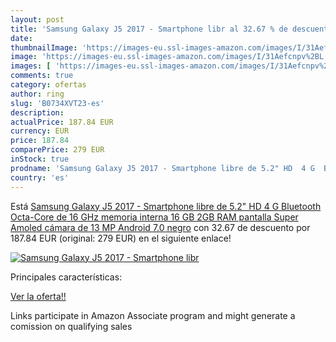 ```yaml
---
layout: post
title: 'Samsung Galaxy J5 2017 - Smartphone libr al 32.67 % de descuento'
date: 
thumbnailImage: 'https://images-eu.ssl-images-amazon.com/images/I/31Aefcnpv%2BL._SL200_.jpg'
image: 'https://images-eu.ssl-images-amazon.com/images/I/31Aefcnpv%2BL._SL200_.jpg'
images: [ 'https://images-eu.ssl-images-amazon.com/images/I/31Aefcnpv%2BL._SL200_.jpg' ]
comments: true
category: ofertas
author: ring
slug: 'B0734XVT23-es'
description:
actualPrice: 187.84 EUR
currency: EUR
price: 187.84
comparePrice: 279 EUR
inStock: true
prodname: 'Samsung Galaxy J5 2017 - Smartphone libre de 5.2" HD  4 G  Bluetooth  Octa-Core de 16 GHz  memoria interna 16 GB  2GB RAM  pantalla Super Amoled  cámara de 13 MP  Android 7.0  negro'
country: 'es'
---
```


Está [Samsung Galaxy J5 2017 - Smartphone libre de 5.2" HD  4 G  Bluetooth  Octa-Core de 16 GHz  memoria interna 16 GB  2GB RAM  pantalla Super Amoled  cámara de 13 MP  Android 7.0  negro](https://www.amazon.es/dp/B0734XVT23/?tag=tolees-21) con 32.67 de descuento por 187.84 EUR (original: 279 EUR) en el siguiente enlace!

[![Samsung Galaxy J5 2017 - Smartphone libr](https://images-eu.ssl-images-amazon.com/images/I/31Aefcnpv%2BL._SL200_.jpg)](https://www.amazon.es/dp/B0734XVT23/?tag=tolees-21)

Principales características:


[Ver la oferta!!](https://www.amazon.es/dp/B0734XVT23/?tag=tolees-21)

Links participate in Amazon Associate program and might generate a comission on qualifying sales


